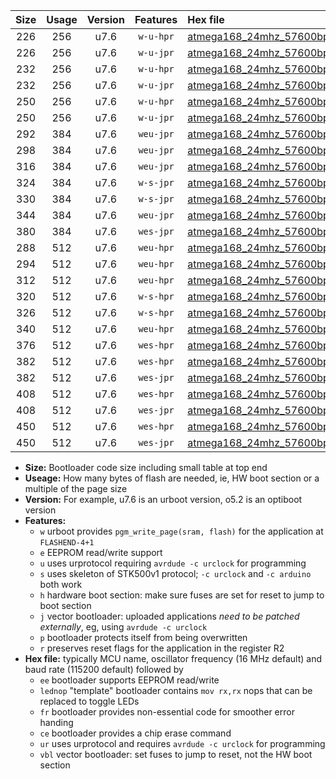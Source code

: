 |Size|Usage|Version|Features|Hex file|
|:-:|:-:|:-:|:-:|:--|
|226|256|u7.6|`w-u-hpr`|[atmega168_24mhz_57600bps_ur.hex](https://raw.githubusercontent.com/stefanrueger/urboot/main/atmega168_24mhz_57600bps_ur.hex)|
|226|256|u7.6|`w-u-jpr`|[atmega168_24mhz_57600bps_ur_vbl.hex](https://raw.githubusercontent.com/stefanrueger/urboot/main/atmega168_24mhz_57600bps_ur_vbl.hex)|
|232|256|u7.6|`w-u-hpr`|[atmega168_24mhz_57600bps_lednop_ur.hex](https://raw.githubusercontent.com/stefanrueger/urboot/main/atmega168_24mhz_57600bps_lednop_ur.hex)|
|232|256|u7.6|`w-u-jpr`|[atmega168_24mhz_57600bps_lednop_ur_vbl.hex](https://raw.githubusercontent.com/stefanrueger/urboot/main/atmega168_24mhz_57600bps_lednop_ur_vbl.hex)|
|250|256|u7.6|`w-u-hpr`|[atmega168_24mhz_57600bps_lednop_fr_ur.hex](https://raw.githubusercontent.com/stefanrueger/urboot/main/atmega168_24mhz_57600bps_lednop_fr_ur.hex)|
|250|256|u7.6|`w-u-jpr`|[atmega168_24mhz_57600bps_lednop_fr_ur_vbl.hex](https://raw.githubusercontent.com/stefanrueger/urboot/main/atmega168_24mhz_57600bps_lednop_fr_ur_vbl.hex)|
|292|384|u7.6|`weu-jpr`|[atmega168_24mhz_57600bps_ee_ur_vbl.hex](https://raw.githubusercontent.com/stefanrueger/urboot/main/atmega168_24mhz_57600bps_ee_ur_vbl.hex)|
|298|384|u7.6|`weu-jpr`|[atmega168_24mhz_57600bps_ee_lednop_ur_vbl.hex](https://raw.githubusercontent.com/stefanrueger/urboot/main/atmega168_24mhz_57600bps_ee_lednop_ur_vbl.hex)|
|316|384|u7.6|`weu-jpr`|[atmega168_24mhz_57600bps_ee_lednop_fr_ur_vbl.hex](https://raw.githubusercontent.com/stefanrueger/urboot/main/atmega168_24mhz_57600bps_ee_lednop_fr_ur_vbl.hex)|
|324|384|u7.6|`w-s-jpr`|[atmega168_24mhz_57600bps_vbl.hex](https://raw.githubusercontent.com/stefanrueger/urboot/main/atmega168_24mhz_57600bps_vbl.hex)|
|330|384|u7.6|`w-s-jpr`|[atmega168_24mhz_57600bps_lednop_vbl.hex](https://raw.githubusercontent.com/stefanrueger/urboot/main/atmega168_24mhz_57600bps_lednop_vbl.hex)|
|344|384|u7.6|`weu-jpr`|[atmega168_24mhz_57600bps_ee_lednop_fr_ce_ur_vbl.hex](https://raw.githubusercontent.com/stefanrueger/urboot/main/atmega168_24mhz_57600bps_ee_lednop_fr_ce_ur_vbl.hex)|
|380|384|u7.6|`wes-jpr`|[atmega168_24mhz_57600bps_ee_vbl.hex](https://raw.githubusercontent.com/stefanrueger/urboot/main/atmega168_24mhz_57600bps_ee_vbl.hex)|
|288|512|u7.6|`weu-hpr`|[atmega168_24mhz_57600bps_ee_ur.hex](https://raw.githubusercontent.com/stefanrueger/urboot/main/atmega168_24mhz_57600bps_ee_ur.hex)|
|294|512|u7.6|`weu-hpr`|[atmega168_24mhz_57600bps_ee_lednop_ur.hex](https://raw.githubusercontent.com/stefanrueger/urboot/main/atmega168_24mhz_57600bps_ee_lednop_ur.hex)|
|312|512|u7.6|`weu-hpr`|[atmega168_24mhz_57600bps_ee_lednop_fr_ur.hex](https://raw.githubusercontent.com/stefanrueger/urboot/main/atmega168_24mhz_57600bps_ee_lednop_fr_ur.hex)|
|320|512|u7.6|`w-s-hpr`|[atmega168_24mhz_57600bps.hex](https://raw.githubusercontent.com/stefanrueger/urboot/main/atmega168_24mhz_57600bps.hex)|
|326|512|u7.6|`w-s-hpr`|[atmega168_24mhz_57600bps_lednop.hex](https://raw.githubusercontent.com/stefanrueger/urboot/main/atmega168_24mhz_57600bps_lednop.hex)|
|340|512|u7.6|`weu-hpr`|[atmega168_24mhz_57600bps_ee_lednop_fr_ce_ur.hex](https://raw.githubusercontent.com/stefanrueger/urboot/main/atmega168_24mhz_57600bps_ee_lednop_fr_ce_ur.hex)|
|376|512|u7.6|`wes-hpr`|[atmega168_24mhz_57600bps_ee.hex](https://raw.githubusercontent.com/stefanrueger/urboot/main/atmega168_24mhz_57600bps_ee.hex)|
|382|512|u7.6|`wes-hpr`|[atmega168_24mhz_57600bps_ee_lednop.hex](https://raw.githubusercontent.com/stefanrueger/urboot/main/atmega168_24mhz_57600bps_ee_lednop.hex)|
|382|512|u7.6|`wes-jpr`|[atmega168_24mhz_57600bps_ee_lednop_vbl.hex](https://raw.githubusercontent.com/stefanrueger/urboot/main/atmega168_24mhz_57600bps_ee_lednop_vbl.hex)|
|408|512|u7.6|`wes-hpr`|[atmega168_24mhz_57600bps_ee_lednop_fr.hex](https://raw.githubusercontent.com/stefanrueger/urboot/main/atmega168_24mhz_57600bps_ee_lednop_fr.hex)|
|408|512|u7.6|`wes-jpr`|[atmega168_24mhz_57600bps_ee_lednop_fr_vbl.hex](https://raw.githubusercontent.com/stefanrueger/urboot/main/atmega168_24mhz_57600bps_ee_lednop_fr_vbl.hex)|
|450|512|u7.6|`wes-hpr`|[atmega168_24mhz_57600bps_ee_lednop_fr_ce.hex](https://raw.githubusercontent.com/stefanrueger/urboot/main/atmega168_24mhz_57600bps_ee_lednop_fr_ce.hex)|
|450|512|u7.6|`wes-jpr`|[atmega168_24mhz_57600bps_ee_lednop_fr_ce_vbl.hex](https://raw.githubusercontent.com/stefanrueger/urboot/main/atmega168_24mhz_57600bps_ee_lednop_fr_ce_vbl.hex)|

- **Size:** Bootloader code size including small table at top end
- **Useage:** How many bytes of flash are needed, ie, HW boot section or a multiple of the page size
- **Version:** For example, u7.6 is an urboot version, o5.2 is an optiboot version
- **Features:**
  + `w` urboot provides `pgm_write_page(sram, flash)` for the application at `FLASHEND-4+1`
  + `e` EEPROM read/write support
  + `u` uses urprotocol requiring `avrdude -c urclock` for programming
  + `s` uses skeleton of STK500v1 protocol; `-c urclock` and `-c arduino` both work
  + `h` hardware boot section: make sure fuses are set for reset to jump to boot section
  + `j` vector bootloader: uploaded applications *need to be patched externally*, eg, using `avrdude -c urclock`
  + `p` bootloader protects itself from being overwritten
  + `r` preserves reset flags for the application in the register R2
- **Hex file:** typically MCU name, oscillator frequency (16 MHz default) and baud rate (115200 default) followed by
  + `ee` bootloader supports EEPROM read/write
  + `lednop` "template" bootloader contains `mov rx,rx` nops that can be replaced to toggle LEDs
  + `fr` bootloader provides non-essential code for smoother error handing
  + `ce` bootloader provides a chip erase command
  + `ur` uses urprotocol and requires `avrdude -c urclock` for programming
  + `vbl` vector bootloader: set fuses to jump to reset, not the HW boot section
